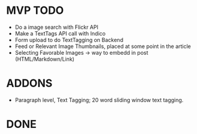 MVP TODO
====
- Do a image search with Flickr API
- Make a TextTags API call with Indico
- Form upload to do TextTagging on Backend
- Feed or Relevant Image Thumbnails, placed at some point in the article
- Selecting Favorable Images -> way to embedd in post (HTML/Markdown/Link)

ADDONS
======
- Paragraph level, Text Tagging;  20 word sliding window text tagging.

DONE
====